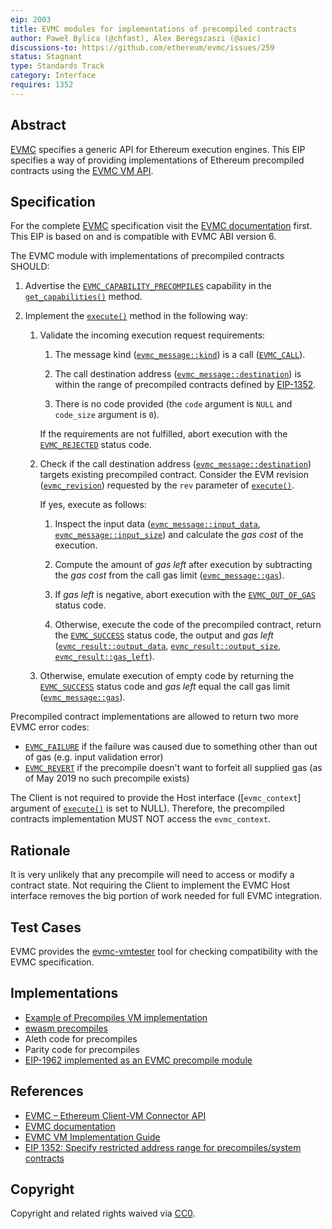 ```yaml
---
eip: 2003
title: EVMC modules for implementations of precompiled contracts
author: Paweł Bylica (@chfast), Alex Beregszaszi (@axic)
discussions-to: https://github.com/ethereum/evmc/issues/259
status: Stagnant
type: Standards Track
category: Interface
requires: 1352
---
```


## Abstract

[EVMC] specifies a generic API for Ethereum execution engines.
This EIP specifies a way of providing implementations of Ethereum precompiled contracts
using the [EVMC VM API].


## Specification

For the complete [EVMC] specification visit the [EVMC documentation] first.
This EIP is based on and is compatible with EVMC ABI version 6.

The EVMC module with implementations of precompiled contracts SHOULD:

1. Advertise the [`EVMC_CAPABILITY_PRECOMPILES`] capability
   in the [`get_capabilities()`] method.

2. Implement the [`execute()`] method in the following way:

   1. Validate the incoming execution request requirements:

      1. The message kind ([`evmc_message::kind`]) is a call ([`EVMC_CALL`]).

      2. The call destination address ([`evmc_message::destination`])
         is within the range of precompiled contracts defined by [EIP-1352].

      3. There is no code provided (the `code` argument is `NULL` and `code_size` argument is `0`).

      If the requirements are not fulfilled, abort execution with the [`EVMC_REJECTED`] status code.

   2. Check if the call destination address ([`evmc_message::destination`])
      targets existing precompiled contract.
      Consider the EVM revision ([`evmc_revision`]) requested by
      the `rev` parameter of [`execute()`].

      If yes, execute as follows:

      1. Inspect the input data ([`evmc_message::input_data`], [`evmc_message::input_size`])
         and calculate the _gas cost_ of the execution.

      2. Compute the amount of _gas left_ after execution by
         subtracting the _gas cost_ from the call gas limit ([`evmc_message::gas`]).

      3. If _gas left_ is negative,
         abort execution with the [`EVMC_OUT_OF_GAS`] status code.

      4. Otherwise,
         execute the code of the precompiled contract,
         return the [`EVMC_SUCCESS`] status code, the output and _gas left_
         ([`evmc_result::output_data`], [`evmc_result::output_size`], [`evmc_result::gas_left`]).

   3. Otherwise, emulate execution of empty code by returning
      the [`EVMC_SUCCESS`] status code
      and _gas left_ equal the call gas limit ([`evmc_message::gas`]).

Precompiled contract implementations are allowed to return two more EVMC error codes:
- [`EVMC_FAILURE`] if the failure was caused due to something other than out of gas (e.g. input validation error)
- [`EVMC_REVERT`] if the precompile doesn't want to forfeit all supplied gas (as of May 2019 no such precompile exists)

The Client is not required to provide the Host interface ([`evmc_context`] argument of [`execute()`] is set to NULL).
Therefore, the precompiled contracts implementation MUST NOT access the `evmc_context`.


## Rationale

It is very unlikely that any precompile will need to access or modify a contract state.
Not requiring the Client to implement the EVMC Host interface removes the big portion of work
needed for full EVMC integration.


## Test Cases

EVMC provides the [evmc-vmtester] tool for checking compatibility with the EVMC specification.


## Implementations

- [Example of Precompiles VM implementation][example_precompiles_vm.cpp]
- [ewasm precompiles]
- Aleth code for precompiles
- Parity code for precompiles
- [EIP-1962 implemented as an EVMC precompile module](https://github.com/axic/eip1962-evmc)


## References

- [EVMC – Ethereum Client-VM Connector API][EVMC]
- [EVMC documentation]
- [EVMC VM Implementation Guide][EVMC VM API]
- [EIP 1352: Specify restricted address range for precompiles/system contracts][EIP-1352]


## Copyright

Copyright and related rights waived via [CC0](../LICENSE.md).


[EIP-1352]: ./eip-1352.md
[EVMC]: https://github.com/ethereum/evmc
[EVMC documentation]: https://ethereum.github.io/evmc/
[EVMC VM API]: https://ethereum.github.io/evmc/vmguide.html
[evmc-vmtester]: https://ethereum.github.io/evmc/vmtester.html
[example_precompiles_vm.cpp]: https://github.com/ethereum/evmc/blob/master/examples/example_precompiles_vm/example_precompiles_vm.cpp
[ewasm precompiles]: https://github.com/ewasm/ewasm-precompiles

[`EVMC_CALL`]: https://ethereum.github.io/evmc/group__EVMC.html#ggab2fa68a92a6828064a61e46060abc634abcf3ae29d9a88ff70b98374fc665694a
[`EVMC_CAPABILITY_PRECOMPILES`]: https://ethereum.github.io/evmc/group__EVMC.html#gga44f9ecb88cf6422a0072936494fd6ac7a43ea2aa7b099a2d67bc53c118ff3683d
[`EVMC_FAILURE`]: https://ethereum.github.io/evmc/group__EVMC.html#gga4c0be97f333c050ff45321fcaa34d920aed5b2a4afa5a47af732569445920a4a9
[`EVMC_OUT_OF_GAS`]: https://ethereum.github.io/evmc/group__EVMC.html#gga4c0be97f333c050ff45321fcaa34d920abfc47f75656c996c0b29c0553c00fc18
[`EVMC_REJECTED`]: https://ethereum.github.io/evmc/group__EVMC.html#gga4c0be97f333c050ff45321fcaa34d920a2f3e0d8777f8d974ead27ae2a6eb2005
[`EVMC_REVERT`]: https://ethereum.github.io/evmc/group__EVMC.html#gga4c0be97f333c050ff45321fcaa34d920aed708e84d49cc1270e54ec20b0ca0a05
[`EVMC_SUCCESS`]: https://ethereum.github.io/evmc/group__EVMC.html#gga4c0be97f333c050ff45321fcaa34d920a4bc3069fec2bab2a55355a72b7db68b7
[`execute()`]: https://ethereum.github.io/evmc/structevmc__instance.html#a0823ebff21f9b0395b157e8c6b14a207
[`get_capabilities()`]: https://ethereum.github.io/evmc/structevmc__instance.html#ae63b9ca898aa41cbd1e2fe86ca8f4e1c
[`evmc_message::destination`]: https://ethereum.github.io/evmc/structevmc__message.html#a88ecfaa03a85a31c6da36fa043b98cea
[`evmc_message::input_data`]: https://ethereum.github.io/evmc/structevmc__message.html#a1adee3454b105eb29cd659ee0cf65c77
[`evmc_message::input_size`]: https://ethereum.github.io/evmc/structevmc__message.html#a2cf1deebd0dbbb20f25ecdfa299f4b5d
[`evmc_message::gas`]: https://ethereum.github.io/evmc/structevmc__message.html#ae8deff46588584fa27890e74c82db5e7
[`evmc_message::kind`]: https://ethereum.github.io/evmc/structevmc__message.html#a691cb93e81d6dfd4fd7e2fa3d06a6bfa
[`evmc_result::gas_left`]: https://ethereum.github.io/evmc/structevmc__result.html#af8478c93dbcc3cb2876037c5a5afd4c0
[`evmc_result::output_data`]: https://ethereum.github.io/evmc/structevmc__result.html#a61978e85f9d795a7b9695b9cbf1748d6
[`evmc_result::output_size`]: https://ethereum.github.io/evmc/structevmc__result.html#a93bb7419aff492cdef754421c6d74e26
[`evmc_revision`]: https://ethereum.github.io/evmc/group__EVMC.html#gae5759b1590071966ccf6a505b52a0ef7
